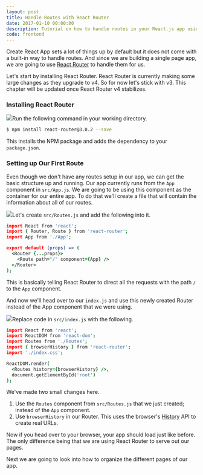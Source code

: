```yaml
---
layout: post
title: Handle Routes with React Router
date: 2017-01-10 00:00:00
description: Tutorial on how to handle routes in your React.js app using React Router.
code: frontend
---
```


Create React App sets a lot of things up by default but it does not come with a built-in way to handle routes. And since we are building a single page app, we are going to use [React Router](https://reacttraining.com/react-router/) to handle them for us.



Let's start by installing React Router. React Router is currently making some large changes as they upgrade to v4. So for now let's stick with v3. This chapter will be updated once React Router v4 stabilizes.

### Installing React Router

<img class="code-marker" src="{{ site.url }}/assets/s.png" />Run the following command in your working directory.

``` bash
$ npm install react-router@3.0.2 --save
```

This installs the NPM package and adds the dependency to your `package.json`.

### Setting up Our First Route

Even though we don't have any routes setup in our app, we can get the basic structure up and running. Our app currently runs from the `App` component in `src/App.js`. We are going to be using this component as the container for our entire app. To do that we'll create a file that will contain the information about all of our routes.

<img class="code-marker" src="{{ site.url }}/assets/s.png" />Let's create `src/Routes.js` and add the following into it.

```coffee
import React from 'react';
import { Router, Route } from 'react-router';
import App from './App';

export default (props) => (
  <Router {...props}>
    <Route path="/" component={App} />
  </Router>
);
```

This is basically telling React Router to direct all the requests with the path `/` to the `App` component.

And now we'll head over to our `index.js` and use this newly created Router instead of the App component that we were using.

<img class="code-marker" src="{{ site.url }}/assets/s.png" />Replace code in `src/index.js` with the following.

``` coffee
import React from 'react';
import ReactDOM from 'react-dom';
import Routes from './Routes';
import { browserHistory } from 'react-router';
import './index.css';

ReactDOM.render(
  <Routes history={browserHistory} />,
  document.getElementById('root')
);
```

We've made two small changes here.

1. Use the `Routes` component from `src/Routes.js` that we just created; instead of the `App` component.
2. Use `browserHistory` in our Router. This uses the browser's [History](https://developer.mozilla.org/en-US/docs/Web/API/History) API to create real URLs.

Now if you head over to your browser, your app should load just like before. The only difference being that we are using React Router to serve out our pages.

Next we are going to look into how to organize the different pages of our app.
